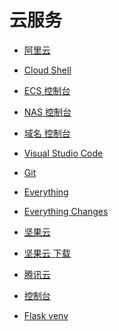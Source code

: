 # 云服务


<div id = "首"></div>
<script src = "../js/首.js"></script>


* [阿里云](https://www.aliyun.com/)
* [Cloud Shell](https://shell.aliyun.com/)
* [ECS 控制台](https://ecs.console.aliyun.com/)
* [NAS 控制台](https://nasnext.console.aliyun.com/)
* [域名 控制台](https://dc.console.aliyun.com/)


* [Visual Studio Code](https://code.visualstudio.com/)
* [Git](https://git-scm.com/)
* [Everything](https://www.voidtools.com/zh-cn/)
* [Everything Changes](https://www.voidtools.com/Changes.txt)
* [坚果云](https://www.jianguoyun.com/)
* [坚果云 下载](https://www.jianguoyun.com/s/downloads)


* [腾讯云](https://cloud.tencent.com/)
* [控制台](https://console.cloud.tencent.com/)


* [Flask venv](https://flask.palletsprojects.com/en/3.0.x/installation/#virtual-environments)
